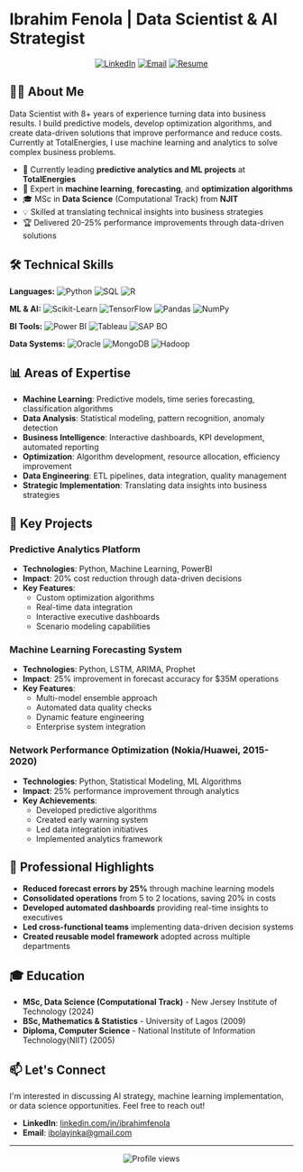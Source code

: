 # Ibrahim Fenola | Data Scientist & AI Strategist

<div align="center">
  
[![LinkedIn](https://img.shields.io/badge/LinkedIn-0077B5?style=for-the-badge&logo=linkedin&logoColor=white)](https://www.linkedin.com/in/ibrahimfenola)
[![Email](https://img.shields.io/badge/Email-D14836?style=for-the-badge&logo=gmail&logoColor=white)](mailto:ibolayinka@gmail.com)
[![Resume](https://img.shields.io/badge/Resume-4285F4?style=for-the-badge&logo=google-drive&logoColor=white)](#)

</div>

## 👨‍💻 About Me

Data Scientist with 8+ years of experience turning data into business results. I build predictive models, develop optimization algorithms, and create data-driven solutions that improve performance and reduce costs. Currently at TotalEnergies, I use machine learning and analytics to solve complex business problems.

- 🔭 Currently leading **predictive analytics and ML projects** at **TotalEnergies**
- 🌱 Expert in **machine learning**, **forecasting**, and **optimization algorithms**
- 🎓 MSc in **Data Science** (Computational Track) from **NJIT**
- 💡 Skilled at translating technical insights into business strategies
- 🏆 Delivered 20-25% performance improvements through data-driven solutions

## 🛠️ Technical Skills

**Languages:** 
![Python](https://img.shields.io/badge/Python-3776AB?style=flat&logo=python&logoColor=white)
![SQL](https://img.shields.io/badge/SQL-4479A1?style=flat&logo=postgresql&logoColor=white)
![R](https://img.shields.io/badge/R-276DC3?style=flat&logo=r&logoColor=white)

**ML & AI:** 
![Scikit-Learn](https://img.shields.io/badge/scikit--learn-F7931E?style=flat&logo=scikit-learn&logoColor=white)
![TensorFlow](https://img.shields.io/badge/TensorFlow-FF6F00?style=flat&logo=tensorflow&logoColor=white)
![Pandas](https://img.shields.io/badge/Pandas-150458?style=flat&logo=pandas&logoColor=white)
![NumPy](https://img.shields.io/badge/NumPy-013243?style=flat&logo=numpy&logoColor=white)

**BI Tools:** 
![Power BI](https://img.shields.io/badge/Power_BI-F2C811?style=flat&logo=powerbi&logoColor=black)
![Tableau](https://img.shields.io/badge/Tableau-E97627?style=flat&logo=tableau&logoColor=white)
![SAP BO](https://img.shields.io/badge/SAP_BO-0FAAFF?style=flat&logo=sap&logoColor=white)

**Data Systems:** 
![Oracle](https://img.shields.io/badge/Oracle-F80000?style=flat&logo=oracle&logoColor=white)
![MongoDB](https://img.shields.io/badge/MongoDB-47A248?style=flat&logo=mongodb&logoColor=white)
![Hadoop](https://img.shields.io/badge/Hadoop-66CCFF?style=flat&logo=apache-hadoop&logoColor=black)

## 📊 Areas of Expertise

- **Machine Learning**: Predictive models, time series forecasting, classification algorithms
- **Data Analysis**: Statistical modeling, pattern recognition, anomaly detection
- **Business Intelligence**: Interactive dashboards, KPI development, automated reporting
- **Optimization**: Algorithm development, resource allocation, efficiency improvement
- **Data Engineering**: ETL pipelines, data integration, quality management
- **Strategic Implementation**: Translating data insights into business strategies

## 🚀 Key Projects

### Predictive Analytics Platform
- **Technologies**: Python, Machine Learning, PowerBI
- **Impact**: 20% cost reduction through data-driven decisions
- **Key Features**:
  - Custom optimization algorithms
  - Real-time data integration
  - Interactive executive dashboards
  - Scenario modeling capabilities

### Machine Learning Forecasting System
- **Technologies**: Python, LSTM, ARIMA, Prophet
- **Impact**: 25% improvement in forecast accuracy for $35M operations
- **Key Features**:
  - Multi-model ensemble approach
  - Automated data quality checks
  - Dynamic feature engineering
  - Enterprise system integration

### Network Performance Optimization (Nokia/Huawei, 2015-2020)
- **Technologies**: Python, Statistical Modeling, ML Algorithms
- **Impact**: 25% performance improvement through analytics
- **Key Achievements**:
  - Developed predictive algorithms
  - Created early warning system
  - Led data integration initiatives
  - Implemented analytics framework

## 📝 Professional Highlights

- **Reduced forecast errors by 25%** through machine learning models
- **Consolidated operations** from 5 to 2 locations, saving 20% in costs
- **Developed automated dashboards** providing real-time insights to executives
- **Led cross-functional teams** implementing data-driven decision systems
- **Created reusable model framework** adopted across multiple departments

## 🎓 Education

- **MSc, Data Science (Computational Track)** - New Jersey Institute of Technology (2024)
- **BSc, Mathematics & Statistics** - University of Lagos (2009)
- **Diploma, Computer Science** - National Institute of Information Technology(NIIT) (2005)

## 📫 Let's Connect

I'm interested in discussing AI strategy, machine learning implementation, or data science opportunities. Feel free to reach out!

- **LinkedIn**: [linkedin.com/in/ibrahimfenola](https://www.linkedin.com/in/ibrahimfenola)
- **Email**: [ibolayinka@gmail.com](mailto:ibolayinka@gmail.com)

---

<div align="center">
  <img src="https://komarev.com/ghpvc/?username=fenola&color=brightgreen" alt="Profile views"/>
</div>
